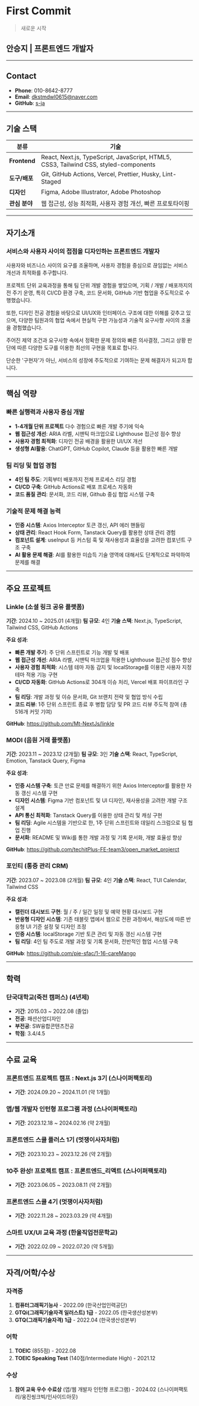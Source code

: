 # First Commit

> 새로운 시작

## 안승지 | 프론트엔드 개발자

---

## Contact

- **Phone**: 010-8642-8777
- **Email**: dkstmdwl0615@naver.com
- **GitHub**: [s-ja](https://github.com/s-ja)

---

## 기술 스택

| 분류          | 기술                                                                                 |
| ------------- | ------------------------------------------------------------------------------------ |
| **Frontend**  | React, Next.js, TypeScript, JavaScript, HTML5, CSS3, Tailwind CSS, styled-components |
| **도구/배포** | Git, GitHub Actions, Vercel, Prettier, Husky, Lint-Staged                            |
| **디자인**    | Figma, Adobe Illustrator, Adobe Photoshop                                            |
| **관심 분야** | 웹 접근성, 성능 최적화, 사용자 경험 개선, 빠른 프로토타이핑                          |

---

## 자기소개

### 서비스와 사용자 사이의 접점을 디자인하는 프론트엔드 개발자

사용자와 비즈니스 사이의 요구를 조율하며, 사용자 경험을 중심으로 끊임없는 서비스 개선과 최적화를 추구합니다.

프로젝트 단위 교육과정을 통해 팀 단위 개발 경험을 쌓았으며, 기획 / 개발 / 배포까지의 전 주기 운영, 특히 CI/CD 환경 구축, 코드 문서화, GitHub 기반 협업을 주도적으로 수행했습니다.

또한, 디자인 전공 경험을 바탕으로 UI/UX와 인터페이스 구조에 대한 이해를 갖추고 있으며, 다양한 팀원과의 협업 속에서 현실적 구현 가능성과 기술적 요구사항 사이의 조율을 경험했습니다.

주어진 제약 조건과 요구사항 속에서 정확한 문제 정의와 빠른 의사결정, 그리고 상황 판단에 따른 다양한 도구를 이용한 최선의 구현을 목표로 합니다.

단순한 '구현자'가 아닌, 서비스의 성장에 주도적으로 기여하는 문제 해결자가 되고자 합니다.

---

## 핵심 역량

### 빠른 실행력과 사용자 중심 개발

- **1-4개월 단위 프로젝트** 다수 경험으로 빠른 개발 주기에 익숙
- **웹 접근성 개선**: ARIA 라벨, 시맨틱 마크업으로 Lighthouse 접근성 점수 향상
- **사용자 경험 최적화**: 디자인 전공 배경을 활용한 UI/UX 개선
- **생성형 AI활용**: ChatGPT, GitHub Copilot, Claude 등을 활용한 빠른 개발

### 팀 리딩 및 협업 경험

- **4인 팀 주도**: 기획부터 배포까지 전체 프로세스 리딩 경험
- **CI/CD 구축**: GitHub Actions로 배포 프로세스 자동화
- **코드 품질 관리**: 문서화, 코드 리뷰, Github 중심 협업 시스템 구축

### 기술적 문제 해결 능력

- **인증 시스템**: Axios Interceptor 토큰 갱신, API 에러 핸들링
- **상태 관리**: React Hook Form, Tanstack Query를 활용한 상태 관리 경험
- **컴포넌트 설계**: useInput 등 커스텀 훅 및 재사용성과 효율성을 고려한 컴포넌트 구조 구축
- **AI 활용 문제 해결**: AI를 활용한 미습득 기술 영역에 대해서도 단계적으로 파악하여 문제를 해결

---

## 주요 프로젝트

### Linkle (소셜 링크 공유 플랫폼)

**기간**: 2024.10 ~ 2025.01 (4개월)
**팀 규모**: 4인
**기술 스택**: Next.js, TypeScript, Tailwind CSS, GitHub Actions

**주요 성과**:

- **빠른 개발 주기**: 주 단위 스프린트로 기능 개발 및 배포
- **웹 접근성 개선**: ARIA 라벨, 시맨틱 마크업을 적용한 Lighthouse 접근성 점수 향상
- **사용자 경험 최적화**: 시스템 테마 자동 감지 및 localStorage를 이용한 사용자 지정 테마 적용 기능 구현
- **CI/CD 자동화**: GitHub Actions로 304개 이슈 처리, Vercel 배포 파이프라인 구축
- **팀 리딩**: 개발 과정 및 이슈 문서화, Git 브랜치 전략 및 협업 방식 수립
- **코드 리뷰**: 1주 단위 스프린트 종료 후 병합 담당 및 PR 코드 리뷰 주도적 참여 (총 516개 커밋 기여)

**GitHub**: https://github.com/Mt-NextJs/linkle

### MODI (음원 거래 플랫폼)

**기간**: 2023.11 ~ 2023.12 (2개월)
**팀 규모**: 3인
**기술 스택**: React, TypeScript, Emotion, Tanstack Query, Figma

**주요 성과**:

- **인증 시스템 구축**: 토큰 만료 문제를 해결하기 위한 Axios Interceptor를 활용한 자동 갱신 시스템 구현
- **디자인 시스템**: Figma 기반 컴포넌트 및 UI 디자인, 재사용성을 고려한 개발 구조 설계
- **API 통신 최적화**: Tanstack Query를 이용한 상태 관리 및 캐싱 구현
- **팀 리딩**: Agile 시스템을 기반으로 한, 1주 단위 스프린트와 데일리 스크럼으로 팀 협업 진행
- **문서화**: README 및 Wiki를 통한 개발 과정 및 기록 문서화, 개발 효율성 향상

**GitHub**: https://github.com/techitPlus-FE-team3/open_market_projerct

### 포인티 (통증 관리 CRM)

**기간**: 2023.07 ~ 2023.08 (2개월)
**팀 규모**: 4인
**기술 스택**: React, TUI Calendar, Tailwind CSS

**주요 성과**:

- **캘린더 대시보드 구현**: 월 / 주 / 일간 일정 및 예약 현황 대시보드 구현
- **반응형 디자인 시스템**: 기존 태블릿 앱에서 웹으로 전환 과정에서, 해상도에 따른 반응형 UI 기준 설정 및 디자인 조정
- **인증 시스템**: localStorage 기반 토큰 관리 및 자동 갱신 시스템 구현
- **팀 리딩**: 4인 팀 주도로 개발 과정 및 기록 문서화, 전반적인 협업 시스템 구축

**GitHub**: https://github.com/pie-sfac/1-16-careMango

---

## 학력

### 단국대학교(죽전 캠퍼스) (4년제)

- **기간**: 2015.03 ~ 2022.08 (졸업)
- **전공**: 패션산업디자인
- **부전공**: SW융합콘텐츠전공
- **학점**: 3.4/4.5

---

## 수료 교육

### 프론트엔드 프로젝트 캠프 : Next.js 3기 (스나이퍼팩토리)

- **기간**: 2024.09.20 ~ 2024.11.01 (약 1개월)

### 앱/웹 개발자 인턴형 프로그램 과정 (스나이퍼팩토리)

- **기간**: 2023.12.18 ~ 2024.02.16 (약 2개월)

### 프론트엔드 스쿨 플러스 1기 (멋쟁이사자처럼)

- **기간**: 2023.10.23 ~ 2023.12.26 (약 2개월)

### 10주 완성! 프로젝트 캠프 : 프론트엔드\_리액트 (스나이퍼팩토리)

- **기간**: 2023.06.05 ~ 2023.08.11 (약 2개월)

### 프론트엔드 스쿨 4기 (멋쟁이사자처럼)

- **기간**: 2022.11.28 ~ 2023.03.29 (약 4개월)

### 스마트 UX/UI 교육 과정 (한울직업전문학교)

- **기간**: 2022.02.09 ~ 2022.07.20 (약 5개월)

---

## 자격/어학/수상

### 자격증

1. **컴퓨터그래픽기능사** - 2022.09 (한국산업인력공단)
2. **GTQi(그래픽기술자격 일러스트) 1급** - 2022.05 (한국생산성본부)
3. **GTQ(그래픽기술자격) 1급** - 2022.04 (한국생산성본부)

### 어학

1. **TOEIC** (855점) - 2022.08
2. **TOEIC Speaking Test** (140점/Intermediate High) - 2021.12

### 수상

1. **참여 교육 우수 수료상** (앱/웹 개발자 인턴형 프로그램) - 2024.02 (스나이퍼팩토리/웅진씽크빅/인사이드아웃)